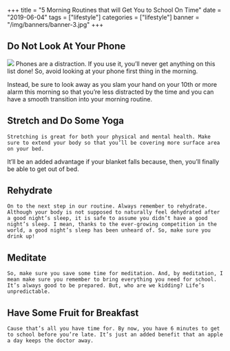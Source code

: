 +++
title = "5 Morning Routines that will Get You to School On Time"
date = "2019-06-04"
tags = ["lifestyle"]
categories = ["lifestyle"]
banner = "/img/banners/banner-3.jpg"
+++

## Do Not Look At Your Phone

![](https://www.simplyconfessions.com/data/images/blogs/04-06-19/1.jpg)
  Phones are a distraction. If you use it, you’ll never get anything on this list done! So, avoid looking at your phone first thing in the morning.

  Instead, be sure to look away as you slam your hand on your 10th or more alarm this morning so that you’re less distracted by the time and you can have a smooth transition into your morning routine.

## Stretch and Do Some Yoga
	Stretching is great for both your physical and mental health. Make sure to extend your body so that you’ll be covering more surface area on your bed.

  It’ll be an added advantage if your blanket falls because, then, you’ll finally be able to get out of bed.

## Rehydrate
	On to the next step in our routine. Always remember to rehydrate. Although your body is not supposed to naturally feel dehydrated after a good night’s sleep, it is safe to assume you didn’t have a good night’s sleep. I mean, thanks to the ever-growing competition in the world, a good night’s sleep has been unheard of. So, make sure you drink up!

## Meditate
	So, make sure you save some time for meditation. And, by meditation, I mean make sure you remember to bring everything you need for school. It’s always good to be prepared. But, who are we kidding? Life’s unpredictable.

## Have Some Fruit for Breakfast
	Cause that’s all you have time for. By now, you have 6 minutes to get to school before you’re late. It’s just an added benefit that an apple a day keeps the doctor away.
